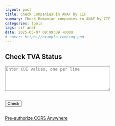 ```yaml
---
layout: post
title: Check Companies in ANAF by CIF
summary: Check Romanian companies in ANAF by CIF
categories: tools
tags: cif anaf
date: 2025-05-07 09:09:09 +0000
# cover: https://example.com/img.png
---
```


<h2>Check TVA Status</h2>
<textarea
  id="cuiInput"
  rows="5"
  cols="40"
  placeholder="Enter CUI values, one per line"
></textarea>
<br /><br />

<button onclick="checkTva()">Check</button>

<div id="responseTable"></div>
<pre id="responseRaw"></pre>

<script>
  function checkTva() {
    const input = document.getElementById("cuiInput").value;
    const taxIds = input
      .split("\n")
      .map((line) => line.trim())
      .filter(Boolean);

    const today = new Date().toISOString().split("T")[0];

    const requestBody = taxIds.map((cui) => ({
      cui: parseInt(cui),
      data: today,
    }));

    const ANAF_API = "https://webservicesp.anaf.ro/api/PlatitorTvaRest/v9/tva";

    fetch(`https://cors-anywhere.herokuapp.com/${ANAF_API}`, {
      method: "POST",
      headers: {
        "Content-Type": "application/json",
      },
      body: JSON.stringify(requestBody),
    })
      .then((response) => response.json())
      .then((data) => {
        renderTable(data.found);
        document.getElementById("responseRaw").textContent = JSON.stringify(data, null, 2);
      })
      .catch((error) => {
        document.getElementById("responseTable").innerHTML =
          "<pre>Error: " + error + "</pre>";
      });
  }

  function cleanDenumire(denumire) {
    return denumire
      .replace(/S\.R\.L\./g, "SRL")
      .replace(/S\.R\.L/g, "SRL")
      .replace(/PERSOANĂ FIZICĂ AUTORIZATĂ/g, "PFA")
      .replace(/\./g, "");
  }

  function copyToClipboard(text) {
    navigator.clipboard.writeText(text);
  }

  function renderTable(results) {
    if (!results.length) {
      document.getElementById("responseTable").innerHTML =
        "<p>No data found.</p>";
      return;
    }

    let table = `
      <table border="1" cellspacing="0" cellpadding="5">
        <thead>
          <tr>
            <th>CUI</th>
            <th>Denumire</th>
            <th>Adresa</th>
            <th>TVA</th>
          </tr>
        </thead>
        <tbody>
    `;

    results.forEach((item) => {
      const general = item.date_generale;
      const tva = item.inregistrare_scop_Tva;
      const sanitizedCompanyName = cleanDenumire(general.denumire);

      table += `
        <tr>
          <td>
            ${general.cui} <button onclick="copyToClipboard('${general.cui}')">📋</button>
          </td>
          <td>
            ${sanitizedCompanyName} <button onclick="copyToClipboard('${sanitizedCompanyName.replace(/'/g, "\\'")}')">📋</button>
          </td>
          <td>
            ${general.adresa} <button onclick="copyToClipboard('${general.adresa.replace(/'/g, "\\'")}')">📋</button>
          </td>
          <td>${tva.scpTVA ? "DA" : "NU"}</td>
        </tr>
      `;
    });

    table += `</tbody></table>`;
    document.getElementById("responseTable").innerHTML = table;
  }
</script>


<a href="https://cors-anywhere.herokuapp.com/" target="_blank">Pre-authorize CORS Anywhere</a>
